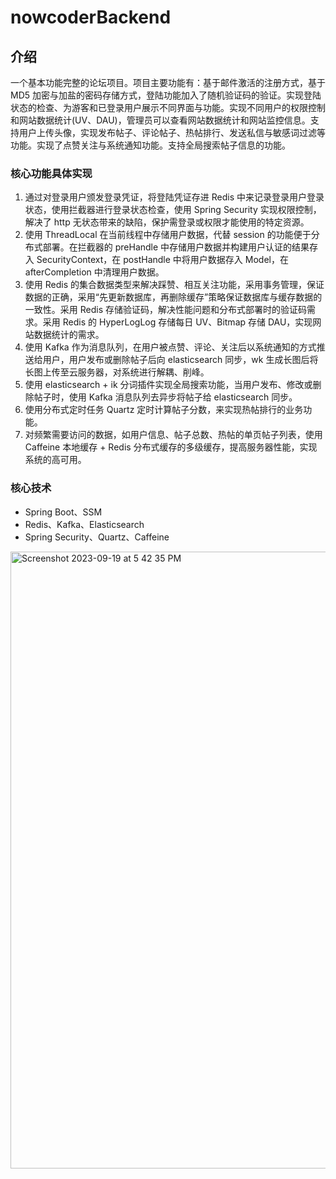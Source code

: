 # nowcoderBackend

## 介绍

一个基本功能完整的论坛项目。项目主要功能有：基于邮件激活的注册方式，基于 MD5 加密与加盐的密码存储方式，登陆功能加入了随机验证码的验证。实现登陆状态的检查、为游客和已登录用户展示不同界面与功能。实现不同用户的权限控制和网站数据统计(UV、DAU)，管理员可以查看网站数据统计和网站监控信息。支持用户上传头像，实现发布帖子、评论帖子、热帖排行、发送私信与敏感词过滤等功能。实现了点赞关注与系统通知功能。支持全局搜索帖子信息的功能。

### 核心功能具体实现

1. 通过对登录用户颁发登录凭证，将登陆凭证存进 Redis 中来记录登录用户登录状态，使用拦截器进行登录状态检查，使用 Spring Security 实现权限控制，解决了 http 无状态带来的缺陷，保护需登录或权限才能使用的特定资源。
2. 使用 ThreadLocal 在当前线程中存储用户数据，代替 session 的功能便于分布式部署。在拦截器的 preHandle 中存储用户数据并构建用户认证的结果存入 SecurityContext，在 postHandle 中将用户数据存入 Model，在 afterCompletion 中清理用户数据。
3. 使用 Redis 的集合数据类型来解决踩赞、相互关注功能，采用事务管理，保证数据的正确，采用“先更新数据库，再删除缓存”策略保证数据库与缓存数据的一致性。采用 Redis 存储验证码，解决性能问题和分布式部署时的验证码需求。采用 Redis 的 HyperLogLog 存储每日 UV、Bitmap 存储 DAU，实现网站数据统计的需求。
4. 使用 Kafka 作为消息队列，在用户被点赞、评论、关注后以系统通知的方式推送给用户，用户发布或删除帖子后向 elasticsearch 同步，wk 生成长图后将长图上传至云服务器，对系统进行解耦、削峰。
5. 使用 elasticsearch + ik 分词插件实现全局搜索功能，当用户发布、修改或删除帖子时，使用 Kafka 消息队列去异步将帖子给 elasticsearch 同步。
6. 使用分布式定时任务 Quartz 定时计算帖子分数，来实现热帖排行的业务功能。
7. 对频繁需要访问的数据，如用户信息、帖子总数、热帖的单页帖子列表，使用 Caffeine 本地缓存 + Redis 分布式缓存的多级缓存，提高服务器性能，实现系统的高可用。

### 核心技术

- Spring Boot、SSM
- Redis、Kafka、Elasticsearch
- Spring Security、Quartz、Caffeine
<img width="987" alt="Screenshot 2023-09-19 at 5 42 35 PM" src="https://github.com/SongtingY/nowcoderBackend/assets/94235734/1ca547f0-37c1-4512-a0fe-616d46d22ca8">
